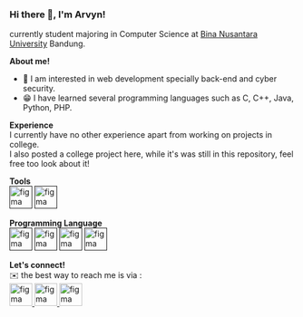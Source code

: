 ### Hi there 👋, I'm Arvyn!

currently student majoring in Computer Science at [Bina Nusantara University](https://binus.ac.id/) Bandung.

**About me!**
- 👀 I am interested in web development specially back-end and cyber security.
- 😁 I have learned several programming languages such as C, C++, Java, Python, PHP.

**Experience** <br/>
I currently have no other experience apart from working on projects in college. <br/>
I also  posted a college project here, while it's was still in this repository, feel free too look about it!

**Tools** <br/>
<a href=""><img src="https://www.vectorlogo.zone/logos/git-scm/git-scm-icon.svg" alt="figma" width="40" height="40"/></a>
<a href=""><img src="https://www.vectorlogo.zone/logos/mysql/mysql-official.svg" alt="figma" width="40" height="40"/></a>

**Programming Language** <br/>
<a href=""><img src="https://www.vectorlogo.zone/logos/java/java-icon.svg" alt="figma" width="40" height="40"/></a>
<a href=""><img src="https://seeklogo.com/images/C/c-logo-43CE78FF9C-seeklogo.com.png" alt="figma" width="40" height="40"/></a>
<a href=""><img src="https://www.vectorlogo.zone/logos/python/python-icon.svg" alt="figma" width="40" height="40"/></a>
<a href=""><img src="https://www.vectorlogo.zone/logos/php/php-icon.svg" alt="figma" width="40" height="40"/></a>

**Let's connect!** <br/>
✉️ the best way to reach me is via :<br/>
<a href="mailto:arvyn.rezkyfahrezy@gmail.com" target="_blank" rel="noreferrer"> <img src="https://www.vectorlogo.zone/logos/gmail/gmail-icon.svg" alt="figma" width="40" height="40"/> </a>
<a href="https://www.linkedin.com/in/arvyn-rezky-fahrezy/" target="_blank" rel="noreferrer"> <img src="https://www.vectorlogo.zone/logos/linkedin/linkedin-tile.svg" alt="figma" width="40" height="40"/> </a>
<a href="https://www.instagram.com/arvyzf/" target="_blank" rel="noreferrer"> <img src="https://www.vectorlogo.zone/logos/instagram/instagram-icon.svg" alt="figma" width="40" height="40"/> </a>



<!--
**Arvynrf/Arvynrf** is a ✨ _special_ ✨ repository because its `README.md` (this file) appears on your GitHub profile.

Here are some ideas to get you started:

- 🔭 I’m currently working on ...
- 🌱 I’m currently learning ...
- 👯 I’m looking to collaborate on ...
- 🤔 I’m looking for help with ...
- 💬 Ask me about ...
- 📫 How to reach me: ...
- 😄 Pronouns: ...
- ⚡ Fun fact: ...
-->

